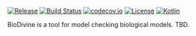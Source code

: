 [![Release](https://jitpack.io/v/sybila/biodivine-ctl.svg)](https://jitpack.io/#sybila/biodivine-ctl)
[![Build Status](https://travis-ci.org/sybila/biodivine-ctl.svg?branch=master)](https://travis-ci.org/sybila/biodivine-ctl)
[![codecov.io](https://codecov.io/github/sybila/biodivine-ctl/coverage.svg?branch=master)](https://codecov.io/github/sybila/biodivine-ctl?branch=master)
[![License](https://img.shields.io/badge/License-GPL%20v3-blue.svg?style=flat)](https://github.com/sybila/biodivine-ctl/blob/master/LICENSE.txt)
[![Kotlin](https://img.shields.io/badge/kotlin-1.0.0-blue.svg)](http://kotlinlang.org)

BioDivine is a tool for model checking biological models. TBD.